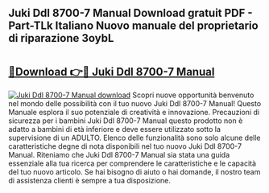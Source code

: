 ## Juki Ddl 8700-7 Manual Download gratuit PDF - Part-TLk Italiano Nuovo manuale del proprietario di riparazione 3oybL

# <h2><a href="http://dfbr8xk.blite.top/?on=Juki+Ddl+8700-7+Manual">🔗Download 👉🔴 Juki Ddl 8700-7 Manual</a></h2>

[![Juki Ddl 8700-7 Manual download](https://i.imgur.com/lujVjoI.png)](http://dfbr8xk.blite.top/?on=Juki+Ddl+8700-7+Manual)
Scopri nuove opportunità benvenuto nel mondo delle possibilità con il tuo nuovo Juki Ddl 8700-7 Manual! Questo Manuale esplora il suo potenziale di creatività e innovazione. Precauzioni di sicurezza per i bambini Juki Ddl 8700-7 Manual questo prodotto non è adatto a bambini di età inferiore e deve essere utilizzato sotto la supervisione di un ADULTO. Elenco delle funzionalità sono solo alcune delle caratteristiche degne di nota disponibili nel tuo nuovo Juki Ddl 8700-7 Manual. Riteniamo che Juki Ddl 8700-7 Manual sia stata una guida essenziale alla tua ricerca per comprendere le caratteristiche e le capacità del tuo nuovo articolo. Se hai bisogno di aiuto o hai domande, il nostro team di assistenza clienti è sempre a tua disposizione.

